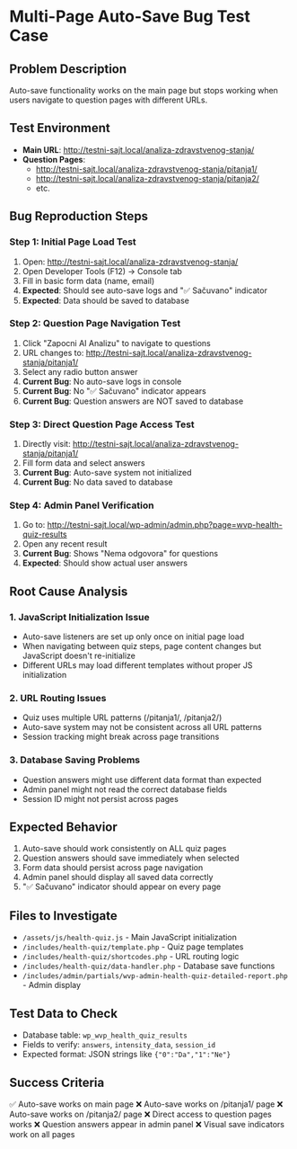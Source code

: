 # Multi-Page Auto-Save Bug Test Case

## Problem Description
Auto-save functionality works on the main page but stops working when users navigate to question pages with different URLs.

## Test Environment
- **Main URL**: http://testni-sajt.local/analiza-zdravstvenog-stanja/
- **Question Pages**:
  - http://testni-sajt.local/analiza-zdravstvenog-stanja/pitanja1/
  - http://testni-sajt.local/analiza-zdravstvenog-stanja/pitanja2/
  - etc.

## Bug Reproduction Steps

### Step 1: Initial Page Load Test
1. Open: http://testni-sajt.local/analiza-zdravstvenog-stanja/
2. Open Developer Tools (F12) → Console tab
3. Fill in basic form data (name, email)
4. **Expected**: Should see auto-save logs and "✅ Sačuvano" indicator
5. **Expected**: Data should be saved to database

### Step 2: Question Page Navigation Test
1. Click "Zapocni AI Analizu" to navigate to questions
2. URL changes to: http://testni-sajt.local/analiza-zdravstvenog-stanja/pitanja1/
3. Select any radio button answer
4. **Current Bug**: No auto-save logs in console
5. **Current Bug**: No "✅ Sačuvano" indicator appears
6. **Current Bug**: Question answers are NOT saved to database

### Step 3: Direct Question Page Access Test
1. Directly visit: http://testni-sajt.local/analiza-zdravstvenog-stanja/pitanja1/
2. Fill form data and select answers
3. **Current Bug**: Auto-save system not initialized
4. **Current Bug**: No data saved to database

### Step 4: Admin Panel Verification
1. Go to: http://testni-sajt.local/wp-admin/admin.php?page=wvp-health-quiz-results
2. Open any recent result
3. **Current Bug**: Shows "Nema odgovora" for questions
4. **Expected**: Should show actual user answers

## Root Cause Analysis

### 1. JavaScript Initialization Issue
- Auto-save listeners are set up only once on initial page load
- When navigating between quiz steps, page content changes but JavaScript doesn't re-initialize
- Different URLs may load different templates without proper JS initialization

### 2. URL Routing Issues
- Quiz uses multiple URL patterns (/pitanja1/, /pitanja2/)
- Auto-save system may not be consistent across all URL patterns
- Session tracking might break across page transitions

### 3. Database Saving Problems
- Question answers might use different data format than expected
- Admin panel might not read the correct database fields
- Session ID might not persist across pages

## Expected Behavior
1. Auto-save should work consistently on ALL quiz pages
2. Question answers should save immediately when selected
3. Form data should persist across page navigation
4. Admin panel should display all saved data correctly
5. "✅ Sačuvano" indicator should appear on every page

## Files to Investigate
- `/assets/js/health-quiz.js` - Main JavaScript initialization
- `/includes/health-quiz/template.php` - Quiz page templates
- `/includes/health-quiz/shortcodes.php` - URL routing logic
- `/includes/health-quiz/data-handler.php` - Database save functions
- `/includes/admin/partials/wvp-admin-health-quiz-detailed-report.php` - Admin display

## Test Data to Check
- Database table: `wp_wvp_health_quiz_results`
- Fields to verify: `answers`, `intensity_data`, `session_id`
- Expected format: JSON strings like `{"0":"Da","1":"Ne"}`

## Success Criteria
✅ Auto-save works on main page
❌ Auto-save works on /pitanja1/ page
❌ Auto-save works on /pitanja2/ page
❌ Direct access to question pages works
❌ Question answers appear in admin panel
❌ Visual save indicators work on all pages